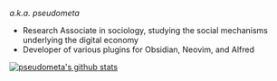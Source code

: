 *a.k.a. pseudometa*

- Research Associate in sociology, studying the social mechanisms underlying the digital economy
- Developer of various plugins for Obsidian, Neovim, and Alfred

[![pseudometa's github stats](https://github-readme-stats.vercel.app/api?username=chrisgrieser&count_private=false&show_icons=true)](https://github.com/chrisgrieser)

